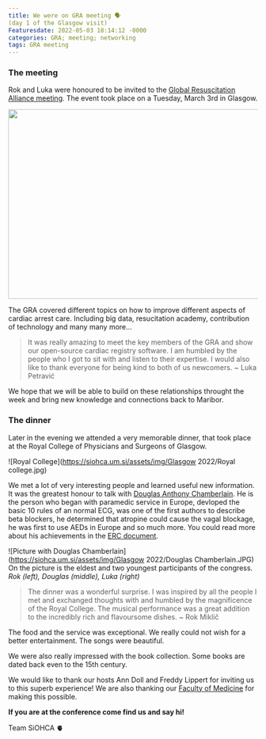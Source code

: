 ```yaml
---
title: We were on GRA meeting 🗣 
(day 1 of the Glasgow visit)󠁣󠁴󠁿
Featuresdate: 2022-05-03 18:14:12 -0000
categories: GRA; meeting; networking
tags: GRA meeting
---
```

### The meeting
Rok and Luka were honoured to be invited to the [Global Resuscitation Alliance meeting](https://www.globalresuscitationalliance.org). The event took place on a Tuesday, March 3rd in Glasgow. 

<div style="text-align:center;">
  <img src="https://siohca.um.si/assets/img/Glasgow 2022/SCC.jpg" lt="NSCC - where the congress is taking place" width="766" height="383">
</div>

The GRA covered different topics on how to improve different aspects of cardiac arrest care. Including big data, resucitation academy, contribution of technology and many many more...

> It was really amazing to meet the key members of the GRA and show our open-source cardiac registry software. I am humbled by the people who I got to sit with and listen to their expertise. I would also like to thank everyone for being kind to both of us newcomers. 
  ~ Luka Petravić
  
We hope that we will be able to build on these relationships throught the week and bring new knowledge and connections back to Maribor.

### The dinner
Later in the evening we attended a very memorable dinner, that took place at the Royal College of Physicians and Surgeons of Glasgow.

![Royal College](https://siohca.um.si/assets/img/Glasgow 2022/Royal college.jpg)

We met a lot of very interesting people and learned useful new information. It was the greatest honour to talk with [Douglas Anthony Chamberlain](https://en.wikipedia.org/wiki/Douglas_Chamberlain). He is the person who began with paramedic service in Europe, devloped the basic 10 rules of an normal ECG, was one of the first authors to describe beta blockers, he determined that atropine could cause the vagal blockage, he was first to use AEDs in Europe and so much more. You could read more about his achievements in the [ERC document](https://cms.erc.edu/sites/5714e77d5e615861f00f7d18/content_entry574dadbd5e6158358f5cf96b/574dae635e6158358f5cfa93/files/Douglas_Chamberlain.pdf?1489672640).

![Picture with Douglas Chamberlain](https://siohca.um.si/assets/img/Glasgow 2022/Douglas Chamberlain.JPG)
On the picture is the eldest and two youngest participants of the congress. *Rok (left), Douglas (middle), Luka (right)*

>The dinner was a wonderful surprise. I was inspired by all the people I met and exchanged thoughts with and humbled by the magnificence of the Royal College. The musical performance was a great addition to the incredibly rich and flavoursome dishes.
  ~ Rok Miklič

The food and the service was exceptional. We really could not wish for a better entertainment. The songs were beautiful. 

We were also really impressed with the book collection. Some books are dated back even to the 15th century.

We would like to thank our hosts Ann Doll and Freddy Lippert for inviting us to this superb experience! We are also thanking our [Faculty of Medicine](https://www.mf.um.si/si/) for making this possible.

**If you are at the conference come find us and say hi!**

Team SiOHCA 🫀
